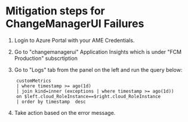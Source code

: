 
# Mitigation steps for ChangeManagerUI Failures
1)  Login to Azure Portal with your AME Credentials.

2) Go to "changemanagerui" Application Insights which is under "FCM Production" subscrtiption

3) Go to "Logs" tab from the panel on the left and run the query below:

```
    customMetrics 
    | where timestamp >= ago(1d)
    | join kind=inner (exceptions | where timestamp >= ago(1d)) 
    on $left.cloud_RoleInstance==$right.cloud_RoleInstance
    | order by timestamp  desc
```

4) Take action based on the error message.